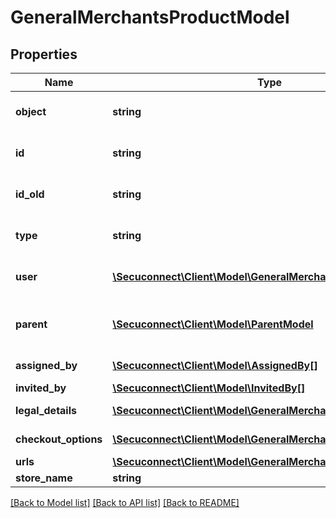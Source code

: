 # GeneralMerchantsProductModel

## Properties
Name | Type | Description | Notes
------------ | ------------- | ------------- | -------------
**object** | **string** | Object of general merchant | [optional] 
**id** | **string** | Id of general merchant | [optional] 
**id_old** | **string** | Old id of general merchant | [optional] 
**type** | **string** | Type of general merchant | [optional] 
**user** | [**\Secuconnect\Client\Model\GeneralMerchantsUser**](GeneralMerchantsUser.md) | General merchant user | [optional] 
**parent** | [**\Secuconnect\Client\Model\ParentModel**](ParentModel.md) | Parent of general merchant user | [optional] 
**assigned_by** | [**\Secuconnect\Client\Model\AssignedBy[]**](AssignedBy.md) | Assigned by | [optional] 
**invited_by** | [**\Secuconnect\Client\Model\InvitedBy[]**](InvitedBy.md) | Invited by | [optional] 
**legal_details** | [**\Secuconnect\Client\Model\GeneralMerchantsLegalDetails**](GeneralMerchantsLegalDetails.md) | Legal details | [optional] 
**checkout_options** | [**\Secuconnect\Client\Model\GeneralMerchantsCheckoutOptions**](GeneralMerchantsCheckoutOptions.md) | Checkout options | [optional] 
**urls** | [**\Secuconnect\Client\Model\GeneralMerchantsUrls**](GeneralMerchantsUrls.md) | Urls | [optional] 
**store_name** | **string** | store name | [optional] 

[[Back to Model list]](../README.md#documentation-for-models) [[Back to API list]](../README.md#documentation-for-api-endpoints) [[Back to README]](../README.md)


